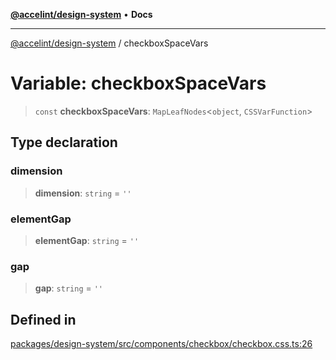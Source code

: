 [**@accelint/design-system**](../README.md) • **Docs**

***

[@accelint/design-system](../README.md) / checkboxSpaceVars

# Variable: checkboxSpaceVars

> `const` **checkboxSpaceVars**: `MapLeafNodes`\<`object`, `CSSVarFunction`\>

## Type declaration

### dimension

> **dimension**: `string` = `''`

### elementGap

> **elementGap**: `string` = `''`

### gap

> **gap**: `string` = `''`

## Defined in

[packages/design-system/src/components/checkbox/checkbox.css.ts:26](https://github.com/gohypergiant/standard-toolkit/blob/258694cea8ed8bbd956b3cf5da47c2c9debcf127/packages/design-system/src/components/checkbox/checkbox.css.ts#L26)
